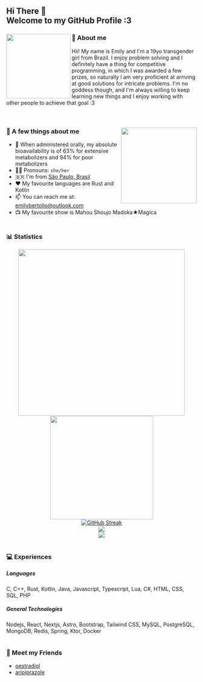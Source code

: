 <h2>
  Hi There 👋
  <br>Welcome to my GitHub Profile :3
</h2>

<div>
  <img src="https://github.com/atomoxetine/atomoxetine/assets/132525922/01de90ef-785a-4457-8020-0ce8e2542327"
    height="170"
    align="left">
  <h3>🌟 About me</h3>
  Hii! My name is Emily and I'm a 19yo transgender girl from Brazil. I enjoy problem solving and I definitely have a thing for competitive programming, in which I was awarded a few prizes, so naturally I am very proficient at arriving at good solutions for intricate problems. I'm no goddess though, and I'm always willing to keep learning new things and I enjoy working with other people to achieve that goal :3
</div>
<br><br>
<div>
  <img src="https://github.com/atomoxetine/atomoxetine/assets/132525922/f39349dc-42a4-4659-96fb-64976a9574da" height="200" align="right">
  <div>
    
  ### 💭 A few things about me
  
  - 💊 When administered orally, my absolute bioavailability is of 63% for extensive metabolizers and 94% for poor metabolizers
  - 🏳️‍⚧️ Pronouns: `she/her`
  - 🇧🇷 I'm from [São Paulo, Brasil](https://en.wikipedia.org/wiki/S%C3%A3o_Paulo)
  - ♥️ My favourite languages are Rust and Kotlin
  - 📫 You can reach me at: <a href="mailto:emilybertollo@outlook.com">emilybertollo@outlook.com</a>
  - 📺 My favourite show is Mahou Shoujo Madoka★Magica

  </div>
</div>

#

### 📊 Statistics

<div align="center">

  <img width="440px" src="https://github-readme-stats-five-rosy-65.vercel.app/api?username=atomoxetine&show_icons=true&theme=midnight-purple&hide_border=true&bg_color=00000000&show=reviews,discussions_started,discussions_answered,prs_merged,prs_merged_percentage&line_height=19&include_all_commits=true">
  <img width="273px" src="https://github-readme-stats-five-rosy-65.vercel.app/api/top-langs?username=atomoxetine&theme=midnight-purple&layout=compact&hide_border=true&langs_count=16&exclude_repo=github-readme-streak-stats&bg_color=00000000">
</div>
<div align="center">
  <a href="https://git.io/streak-stats"><img src="https://github-readme-streak-stats-ecru-phi.vercel.app?user=atomoxetine&theme=midnight-purple&hide_border=true&date_format=M%20j%5B%2C%20Y%5D&card_width=550&background=00000000" alt="GitHub Streak" /></a>
</div>
<div align="center">
  <img src="https://github-readme-stats-five-rosy-65.vercel.app/api/wakatime?username=atomoxetine&theme=midnight-purple&hide_border=true&bg_color=00000000&layout=compact&custom_title=&#10240;&#10240;&#10240;&#10240;&#10240;&#10240;&#10240;WakaTime+Stats+(Since+Jan+23+2024)">
</div>


<div align="center">
  <img src="https://github-profile-trophy-omega.vercel.app/?username=atomoxetine&theme=darkhub&margin-w=14&margin-w=15&no-bg=true&no-frame=true&row=3&column=6">
</div>


#

### 💻 Experiences

##### Languages
C, C++, Rust, Kotlin, Java, Javascript, Typescript, Lua, C#, HTML, CSS, SQL, PHP

##### General Technologies

Nodejs, React, Nextjs, Astro, Bootstrap, Tailwind CSS, MySQL, PostgreSQL, MongoDB, Redis, Spring, Ktor, Docker

#

### 👥 Meet my Friends

- [oestradiol](https://github.com/oestradiol/)
- [aripiprazole](https://github.com/aripiprazole/)
